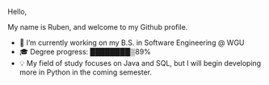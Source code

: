 Hello,

My name is Ruben, and welcome to my Github profile.

- 🔭 I’m currently working on my B.S. in Software Engineering @ WGU
- 🎓 Degree progress: ████████▒89%
- 💡 My field of study focuses on Java and SQL, but I will begin developing more in Python in the coming semester. 
